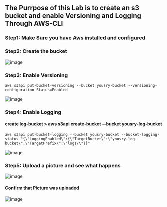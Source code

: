 ## The Purrpose of this Lab is to create an s3 bucket and enable Versioning and Logging Through AWS-CLI 

### Step1: Make Sure you have Aws installed and configured 

### Step2: Create the bucket 
![image](https://github.com/MoYousry510/IVolve-OJT/assets/80543993/af33d12e-2642-43c8-be6f-784abd5f391c)

### Step3: Enable Versioning 
```
aws s3api put-bucket-versioning --bucket yousry-bucket --versioning-configuration Status=Enabled
```
![image](https://github.com/MoYousry510/IVolve-OJT/assets/80543993/b6582f6c-9223-4205-8b88-d557f3adccee)

### Step4: Enable Logging
#### create log-bucket > aws s3api create-bucket --bucket yousry-log-bucket
```
aws s3api put-bucket-logging --bucket yousry-bucket --bucket-logging-status "{\"LoggingEnabled\":{\"TargetBucket\":\"yousry-log-bucket\",\"TargetPrefix\":\"logs/\"}}"

```
![image](https://github.com/MoYousry510/IVolve-OJT/assets/80543993/00165217-f18e-44d5-b7fc-efdaf1ff5643)

### Step5: Upload a picture and see what happens 
![image](https://github.com/MoYousry510/IVolve-OJT/assets/80543993/0d669623-f71a-444a-bb83-0bc9a5bc1b4b)

#### Confirm that Picture was uploaded
![image](https://github.com/MoYousry510/IVolve-OJT/assets/80543993/ebef6824-2ef6-44ba-9055-e6bfec1304d2)














